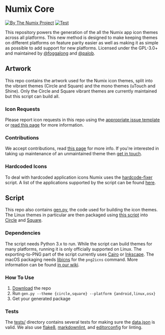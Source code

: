 # Numix Core

[![By The Numix Project](https://img.shields.io/badge/By-The%20Numix%20Project-f0544c.svg?style=flat-round)](https://numixproject.org/)&nbsp;[![Test](https://img.shields.io/github/workflow/status/numixproject/numix-core/Test?label=Build)](https://github.com/numixproject/numix-core/actions/workflows/test.yml)

This repository powers the generation of the all the Numix app icon themes across all platforms. This new method is designed to make keeping themes on different platforms on feature parity easier as well as making it as simple as possible to add support for new platforms. Licensed under the GPL-3.0+ and maintained by [@foggalong](https://github.com/Foggalong) and [@palob](https://github.com/palob).

## Artwork

This repo contains the artwork used for the Numix icon themes, split into the vibrant themes (Circle and Square) and the mono themes (uTouch and Shine). Only the Circle and Square vibrant themes are currently maintained but this script can build all.

### Icon Requests

Please report icon requests in this repo using the [appropriate issue template](https://github.com/numixproject/numix-core/issues/new/choose) or [read this page](https://github.com/numixproject/numix-core/wiki/Requesting-Icons) for more information.

### Contributions

We accept contributions, read [this page](.github/CONTRIBUTING.md#Icons) for more info. If you're interested in taking up maintenance of an unmaintained theme then [get in touch](mailto:numixproject@gmail.com).

### Hardcoded Icons

To deal with hardcoded application icons Numix uses the [hardcode-fixer](https://github.com/Foggalong/hardcode-fixer) script. A list of the applications supported by the script can be found [here](https://github.com/Foggalong/hardcode-fixer/wiki/App-Support).

## Script

This repo also contains [gen.py](https://github.com/numixproject/numix-core/blob/master/gen.py), the code used for building the icon themes. The Linux themes in particular are then packaged using [this script](https://github.com/numixproject/numix-tools/blob/master/numix-tools/package.sh) into [Circle](https://github.com/numixproject/numix-icon-theme-circle) and [Square](https://github.com/numixproject/numix-icon-theme-square).

### Dependencies

The script needs Python 3.x to run. While the script can build themes for many platforms, running it is only officially supported on Linux. The exporting-to-PNG part of the script currently uses [Cairo](https://cairographics.org/) or [Inkscape](https://inkscape.org/). The macOS packaging needs [libicns](http://icns.sourceforge.net/) for the `png2icns` command. More information can be found [in our wiki](https://github.com/numixproject/numix-core/wiki/Dependencies).

### How To Use

1. [Download](https://github.com/numixproject/numix-core/archive/refs/heads/master.zip) the repo
2. Run `gen.py --theme {circle,square} --platform {android,linux,osx}`
3. Get your generated package

### Tests

The [tests/](https://github.com/numixproject/numix-core/tree/master/tests) directory contains several tests for making sure the [data.json](data.json) is valid. We also use [flake8](https://flake8.pycqa.org/), [markdownlint](https://github.com/DavidAnson/markdownlint), and [editorconfig](.editorconfig) for linting.
